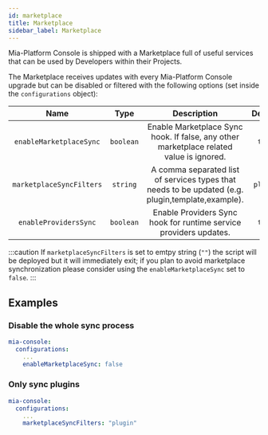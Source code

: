 ```yaml
---
id: marketplace
title: Marketplace
sidebar_label: Marketplace
---
```

Mia-Platform Console is shipped with a Marketplace full of useful services that can be used by Developers within their Projects.

The Marketplace receives updates with every Mia-Platform Console upgrade but can be disabled or filtered with the following options (set inside the `configurations` object):


| Name | Type | Description | Default | Optional |
|:----:|:----:|:-----------:|:-------:|:--------:|
|`enableMarketplaceSync`| `boolean` | Enable Marketplace Sync hook. If false, any other marketplace related value is ignored. | `true` | ✅ |
|`marketplaceSyncFilters`| `string` | A comma separated list of services types that needs to be updated (e.g. plugin,template,example). | `plugin` | ✅ |
|`enableProvidersSync` | `boolean` | Enable Providers Sync hook for runtime service providers updates. | `true` | ✅ |

:::caution
If `marketplaceSyncFilters` is set to emtpy string (`""`) the script will be deployed but it will immediately exit; if you plan to avoid marketplace synchronization please consider using the `enableMarketplaceSync` set to `false`.
:::

## Examples

### Disable the whole sync process

```yaml
mia-console:
  configurations:
    ...
    enableMarketplaceSync: false
```

### Only sync plugins

```yaml
mia-console:
  configurations:
    ...
    marketplaceSyncFilters: "plugin"
```
